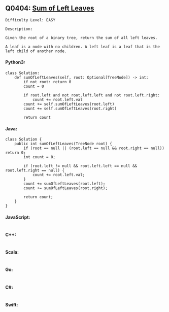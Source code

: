 ## Q0404: [Sum of Left Leaves](https://leetcode.com/problems/sum-of-left-leaves/)

```
Difficulty Level: EASY
```

```
Description:

Given the root of a binary tree, return the sum of all left leaves.

A leaf is a node with no children. A left leaf is a leaf that is the left child of another node.
```

#### Python3:

```
class Solution:
    def sumOfLeftLeaves(self, root: Optional[TreeNode]) -> int:
        if not root: return 0
        count = 0

        if root.left and not root.left.left and not root.left.right:
            count += root.left.val
        count += self.sumOfLeftLeaves(root.left) 
        count += self.sumOfLeftLeaves(root.right)

        return count
```

#### Java:

```
class Solution {
    public int sumOfLeftLeaves(TreeNode root) {
        if (root == null || (root.left == null && root.right == null)) return 0;
        int count = 0;

        if (root.left != null && root.left.left == null && root.left.right == null) {
            count += root.left.val;
        } 
        count += sumOfLeftLeaves(root.left);
        count += sumOfLeftLeaves(root.right);
        
        return count;
    }
}
```

#### JavaScript:

```

```

#### C++:

```

```

#### Scala:

```

```

#### Go:

```

```

#### C#:

```

```

#### Swift:

```

```